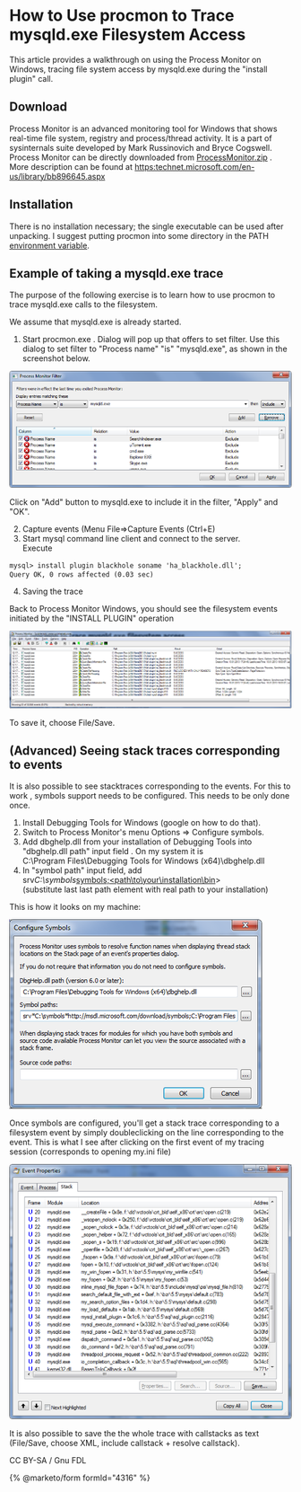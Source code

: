 # How to Use procmon to Trace mysqld.exe Filesystem Access

This article provides a walkthrough on using the Process Monitor on Windows, tracing file system access by mysqld.exe during the "install plugin" call.

## Download

Process Monitor is an advanced monitoring tool for Windows that shows real-time file system, registry and process/thread activity. It is a part of sysinternals suite developed by Mark Russinovich and Bryce Cogswell. Process Monitor can be directly downloaded from [ProcessMonitor.zip](https://download.sysinternals.com/files/ProcessMonitor.zip) . More description can be found at [https:technet.microsoft.com/en-us/library/bb896645.aspx](https://mariadb.com/kb/en/Procmon's_Microsoft_Tecnet_page)

## Installation

There is no installation necessary; the single executable can be used after unpacking. I suggest putting procmon into some directory in the PATH [environment variable](https://app.gitbook.com/s/SsmexDFPv2xG2OTyO5yV/server-management/install-and-upgrade-mariadb/mariadb-environment-variables).

## Example of taking a mysqld.exe trace

The purpose of the following exercise is to learn how to use procmon to trace mysqld.exe calls to the filesystem.

We assume that mysqld.exe is already started.

1. Start procmon.exe . Dialog will pop up that offers to set filter. Use this dialog to set filter to "Process name" "is" "mysqld.exe", as shown in the screenshot below.

![Filter Setup](../../.gitbook/assets/how-to-use-procmon-to-trace-mysqldexe-filesystem-access/+image/filtersetup.png)

Click on "Add" button to mysqld.exe to include it in the filter, "Apply" and "OK".

2. Capture events (Menu File=>Capture Events (Ctrl+E)
3. Start mysql command line client and connect to the server.\
   Execute

```
mysql> install plugin blackhole soname 'ha_blackhole.dll';
Query OK, 0 rows affected (0.03 sec)
```

4. Saving the trace

Back to Process Monitor Windows, you should see the filesystem events initiated by the "INSTALL PLUGIN" operation

![Process Monitor Events](../../.gitbook/assets/how-to-use-procmon-to-trace-mysqldexe-filesystem-access/+image/procmon_events.png)

To save it, choose File/Save.

## (Advanced) Seeing stack traces corresponding to events

It is also possible to see stacktraces corresponding to the events. For this to work , symbols support needs to be configured. This needs to be only done once.

1. Install Debugging Tools for Windows (google on how to do that).
2. Switch to Process Monitor's menu Options => Configure symbols.
3. Add dbghelp.dll from your installation of Debugging Tools into "dbghelp.dll path" input field . On my system it is\
   C:\Program Files\Debugging Tools for Windows (x64)\dbghelp.dll
4. In "symbol path" input field, add\
   sr&#x76;_&#x43;:\symbols_[symbols;\<path\to\your\installation\bin](https://msdl.microsoft.com/download/symbols;%3Cpath/to/your/installation/bin)>\
   (substitute last last path element with real path to your installation)

This is how it looks on my machine:

![Symbol Config](../../.gitbook/assets/how-to-use-procmon-to-trace-mysqldexe-filesystem-access/+image/symbol_config.png)

Once symbols are configured, you'll get a stack trace corresponding to a filesystem event by simply doubleclicking on the line corresponding to the event. This is what I see after clicking on the first event of my tracing session (corresponds to opening my.ini file)

![Callstack](../../.gitbook/assets/how-to-use-procmon-to-trace-mysqldexe-filesystem-access/+image/Callstack.png)

It is also possible to save the the whole trace with callstacks as text (File/Save, choose XML, include callstack + resolve callstack).

CC BY-SA / Gnu FDL

{% @marketo/form formId="4316" %}
